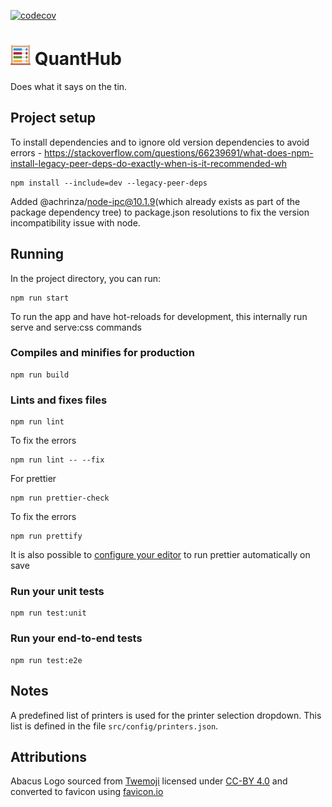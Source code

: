 [![codecov](https://codecov.io/gh/sanger/quanthub/graph/badge.svg?token=kdVGmZMeUr)](https://codecov.io/gh/sanger/quanthub)

# ![QuantHub Logo](src/assets/logo-32x32.png) QuantHub

Does what it says on the tin.

## Project setup

To install dependencies and to ignore old version dependencies to avoid errors - https://stackoverflow.com/questions/66239691/what-does-npm-install-legacy-peer-deps-do-exactly-when-is-it-recommended-wh

```shell
npm install --include=dev --legacy-peer-deps
```

Added @achrinza/node-ipc@10.1.9(which already exists as part of the package dependency tree) to package.json
resolutions to fix the version incompatibility issue with node.

## Running

In the project directory, you can run:

    npm run start

To run the app and have hot-reloads for development, this internally run serve and serve:css commands

### Compiles and minifies for production

```shell
npm run build
```

### Lints and fixes files

```shell
npm run lint
```

To fix the errors

```shell
npm run lint -- --fix
```

For prettier

```shell
npm run prettier-check
```

To fix the errors

```shell
npm run prettify
```

It is also possible to [configure your editor](https://prettier.io/docs/en/editors.html)
to run prettier automatically on save

### Run your unit tests

```shell
npm run test:unit
```

### Run your end-to-end tests

```shell
npm run test:e2e
```

## Notes

A predefined list of printers is used for the printer selection dropdown. This list is defined in the file `src/config/printers.json`.

## Attributions

Abacus Logo sourced from [Twemoji](https://github.com/twitter/twemoji) licensed under [CC-BY 4.0](https://creativecommons.org/licenses/by/4.0/) and converted to favicon using [favicon.io](https://favicon.io/emoji-favicons/abacus/)
